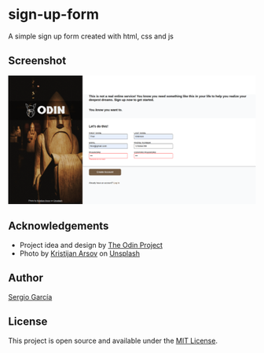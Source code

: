 # sign-up-form

A simple sign up form created with html, css and js

## Screenshot

![sign-up-form](./img/sign-up-form-screenshot.png)

## Acknowledgements

- Project idea and design by [The Odin Project](https://www.theodinproject.com/lessons/node-path-intermediate-html-and-css-sign-up-form)
- Photo by [Kristijan Arsov](https://unsplash.com/@aarsoph) on [Unsplash](https://unsplash.com/)

## Author

[Sergio García](https://github.com/sergiogarciiam)

## License

This project is open source and available under the [MIT License](./LICENSE).
